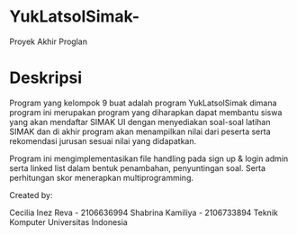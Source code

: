 # YukLatsolSimak-
Proyek Akhir Proglan

# Deskripsi
Program yang kelompok 9 buat adalah program YukLatsolSimak dimana program ini merupakan program yang diharapkan dapat membantu siswa yang akan mendaftar SIMAK UI dengan menyediakan soal-soal latihan SIMAK dan di akhir program akan menampilkan nilai dari peserta serta rekomendasi jurusan sesuai nilai yang didapatkan. 

Program ini mengimplementasikan file handling pada sign up & login admin serta linked list dalam bentuk penambahan, penyuntingan soal. Serta perhitungan skor menerapkan multiprogramming.

Created by:

Cecilia Inez Reva - 2106636994
Shabrina Kamiliya - 2106733894
Teknik Komputer
Universitas Indonesia
